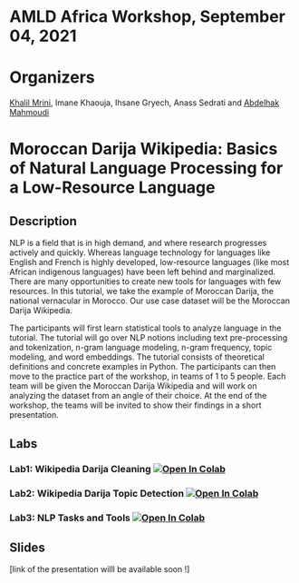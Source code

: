 # AMLD Africa Workshop, September 04, 2021

# Organizers
[Khalil Mrini](https://khalilmrini.github.io/), Imane Khaouja, Ihsane Gryech, Anass Sedrati and [Abdelhak Mahmoudi](https://github.com/AbdelMahm)

# Moroccan Darija Wikipedia: Basics of Natural Language Processing for a Low-Resource Language

## Description
NLP is a field that is in high demand, and where research progresses actively and quickly. Whereas language technology for languages like English and French is highly developed, low-resource languages (like most African indigenous languages) have been left behind and marginalized. There are many opportunities to create new tools for languages with few resources. In this tutorial, we take the example of Moroccan Darija, the national vernacular in Morocco. Our use case dataset will be the Moroccan Darija Wikipedia.

The participants will first learn statistical tools to analyze language in the tutorial. The tutorial will go over NLP notions including text pre-processing and tokenization, n-gram language modeling, n-gram frequency, topic modeling, and word embeddings. The tutorial consists of theoretical definitions and concrete examples in Python. The participants can then move to the practice part of the workshop, in teams of 1 to 5 people. Each team will be given the Moroccan Darija Wikipedia and will work on analyzing the dataset from an angle of their choice. At the end of the workshop, the teams will be invited to show their findings in a short presentation.

## Labs
### Lab1: Wikipedia Darija Cleaning [![Open In Colab](https://colab.research.google.com/assets/colab-badge.svg)](https://colab.research.google.com/drive/1RFHap6xmhZi8YQ0niZNs_KPR4Zd0lJDo#scrollTo=AVlJA7HawHs5)
### Lab2: Wikipedia Darija Topic Detection [![Open In Colab](https://colab.research.google.com/assets/colab-badge.svg)](https://colab.research.google.com/drive/19VDlOzN-DBi2AnwcBbtLeP-D-9LgfhI1#scrollTo=ipadW1eEbgRd)
### Lab3: NLP Tasks and Tools [![Open In Colab](https://colab.research.google.com/assets/colab-badge.svg)](https://colab.research.google.com/drive/1VkpyvrKWs87uA7RPRLur7E6wxsVaQX2Y#scrollTo=xlHdNU6oS_18)

## Slides
[link of the presentation willl be available soon !]


